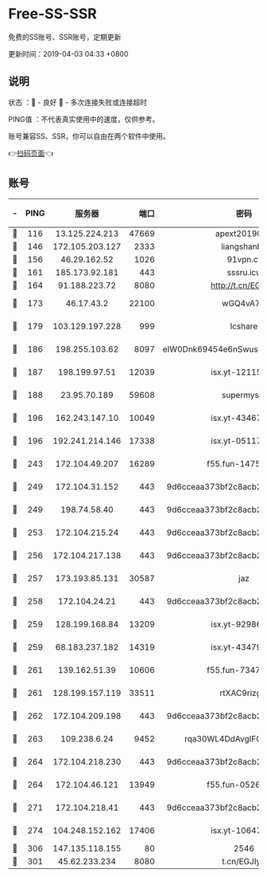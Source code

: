 # Free-SS-SSR

免费的SS账号、SSR账号，定期更新

更新时间：2019-04-03 04:33 +0800

## 说明

状态     ：🙂 - 良好 🙁 - 多次连接失败或连接超时

PING值   ：不代表真实使用中的速度，仅供参考。

账号兼容SS、SSR，你可以自由在两个软件中使用。

👉[扫码页面](https://liesauer.github.io/Free-SS-SSR/)👈

## 账号

|-|PING|服务器|端口|密码|加密方式|区域|
|:----:|:----:|:-----:|-----:|:----:|:----:|:----:|
|🙂|116|13.125.224.213|47669|apext2019001|chacha20|KR|
|🙂|146|172.105.203.127|2333|liangshanbo|chacha20|JP|
|🙂|156|46.29.162.52|1026|91vpn.cf|rc4-md5|RU|
|🙂|161|185.173.92.181|443|sssru.icu|rc4-md5|RU|
|🙂|164|91.188.223.72|8080|http://t.cn/EGJIyrl|rc4-md5|RU|
|🙂|173|46.17.43.2|22100|wGQ4vA7D|aes-256-gcm|RU|
|🙂|179|103.129.197.228|999|lcshare|aes-256-cfb|US|
|🙂|186|198.255.103.62|8097|eIW0Dnk69454e6nSwuspv9DmS201tQ0D|aes-256-cfb|US|
|🙂|187|198.199.97.51|12039|isx.yt-12115421|aes-256-cfb|US|
|🙂|188|23.95.70.189|59608|supermyssr|chacha20-ietf|US|
|🙂|196|162.243.147.10|10049|isx.yt-43467068|aes-256-cfb|US|
|🙂|196|192.241.214.146|17338|isx.yt-05117386|aes-256-cfb|US|
|🙂|243|172.104.49.207|16289|f55.fun-14753338|aes-256-cfb|SG|
|🙂|249|172.104.31.152|443|9d6cceaa373bf2c8acb22e60b6a58be6|aes-256-cfb|US|
|🙂|249|198.74.58.40|443|9d6cceaa373bf2c8acb22e60b6a58be6|aes-256-cfb|US|
|🙂|253|172.104.215.24|443|9d6cceaa373bf2c8acb22e60b6a58be6|aes-256-cfb|US|
|🙂|256|172.104.217.138|443|9d6cceaa373bf2c8acb22e60b6a58be6|aes-256-cfb|US|
|🙂|257|173.193.85.131|30587|jaz|aes-256-cfb|US|
|🙂|258|172.104.24.21|443|9d6cceaa373bf2c8acb22e60b6a58be6|aes-256-cfb|US|
|🙂|259|128.199.168.84|13209|isx.yt-92986955|aes-256-cfb|SG|
|🙂|259|68.183.237.182|14319|isx.yt-43479630|aes-256-cfb|SG|
|🙂|261|139.162.51.39|10606|f55.fun-73475767|aes-256-cfb|SG|
|🙂|261|128.199.157.119|33511|rtXAC9rizgRj|aes-256-cfb|SG|
|🙂|262|172.104.209.198|443|9d6cceaa373bf2c8acb22e60b6a58be6|aes-256-cfb|US|
|🙂|263|109.238.6.24|9452|rqa30WL4DdAvgIFG6Fs3znzTa|aes-256-cfb|FR|
|🙂|264|172.104.218.230|443|9d6cceaa373bf2c8acb22e60b6a58be6|aes-256-cfb|US|
|🙂|264|172.104.46.121|13949|f55.fun-05262034|aes-256-cfb|SG|
|🙂|271|172.104.218.41|443|9d6cceaa373bf2c8acb22e60b6a58be6|aes-256-cfb|US|
|🙂|274|104.248.152.162|17406|isx.yt-10647855|aes-256-cfb|SG|
|🙂|306|147.135.118.155|80|2546|chacha20|US|
|🙂|301|45.62.233.234|8080|t.cn/EGJIyrl|rc4-md5|CA|
